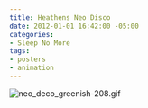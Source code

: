 ```yaml
---
title: Heathens Neo Disco
date: 2012-01-01 16:42:00 -05:00
categories:
- Sleep No More
tags:
- posters
- animation
---
```


![neo_deco_greenish-208.gif](/uploads/neo_deco_greenish-208.gif)